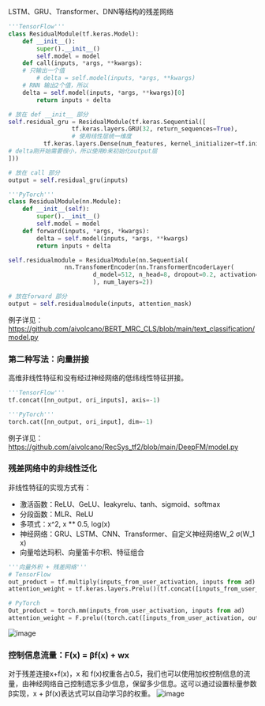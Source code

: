 

LSTM、GRU、Transformer、DNN等结构的残差网络
```python 
'''TensorFlow'''
class ResidualModule(tf.keras.Model):
	def __init__():
		super().__init__()
		self.model = model
	def call(inputs, *args, **kwargs):
    # 只输出一个值
		# delta = self.model(inputs, *args, **kwargs)
    # RNN 输出2个值，所以
    delta = self.model(inputs, *args, **kwargs)[0]
		return inputs + delta

# 放在 def __init__ 部分
self.residual_gru = ResidualModule(tf.keras.Sequential([
                  tf.keras.layers.GRU(32, return_sequences=True),
                  # 使用线性层统一维度
		  tf.keras.layers.Dense(num_features, kernel_initializer=tf.initializers.zeros())
# delta刚开始需要很小，所以使用0来初始化output层
]))

# 放在 call 部分
output = self.residual_gru(inputs)

'''PyTorch'''
class ResidualModule(nn.Module):
	def __init__(self):
		super().__init__()
		self.model = model
	def forward(inputs, *args, *kwargs):
		delta = self.model(inputs, *args, **kwargs)
		return inputs + delta

self.residualmodule = ResidualModule(nn.Sequential(
                nn.TransfomerEncoder(nn.TransformerEncoderLayer(
                        d_model=512, n_head=8, dropout=0.2, activation='gelu'
                        ), num_layers=2))

# 放在forward 部分
output = self.residualmodule(inputs, attention_mask)
```
例子详见：https://github.com/aivolcano/BERT_MRC_CLS/blob/main/text_classification/model.py


### 第二种写法：向量拼接
高维非线性特征和没有经过神经网络的低纬线性特征拼接。
```python 
'''TensorFlow'''
tf.concat([nn_output, ori_inputs], axis=-1)

'''PyTorch'''
torch.cat([nn_output, ori_input], dim=-1)

```
例子详见：https://github.com/aivolcano/RecSys_tf2/blob/main/DeepFM/model.py

### 残差网络中的非线性泛化
非线性特征的实现方式有：
   * 激活函数：ReLU、GeLU、leakyrelu、tanh、sigmoid、softmax
   * 分段函数：MLR、ReLU
   * 多项式：x^2, x ** 0.5, log(x)
   * 神经网络：GRU、LSTM、CNN、Transformer、自定义神经网络W_2 σ(W_1 x)
   * 向量哈达玛积、向量笛卡尔积、特征组合

```python 
'''向量外积 + 残差网络'''
# TensorFlow
out_product = tf.multiply(inputs_from_user_activation, inputs from ad)
attention_weight = tf.keras.layers.Prelu()(tf.concat([inputs_from_user_activation, out_product, inputs from ad], axis=-1)

# PyTorch
Out_product = torch.mm(inputs_from_user_activation, inputs from ad)
attention_weight = F.prelu((torch.cat([inputs_from_user_activation, out_product, inputs from ad], dim=-1))
```
![image](https://user-images.githubusercontent.com/68730894/115814147-1355c500-a427-11eb-9e86-45880194eb07.png)


### 控制信息流量：F(x) = βf(x) + wx
对于残差连接x+f(x)，x 和 f(x)权重各占0.5，我们也可以使用加权控制信息的流量，由神经网络自己控制遗忘多少信息，保留多少信息。这可以通过设置标量参数β实现，x + βf(x)表达式可以自动学习β的权重。
![image](https://user-images.githubusercontent.com/68730894/115814241-40a27300-a427-11eb-9781-52940c59e845.png)

